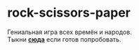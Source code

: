 # rock-scissors-paper

Гениальная игра всех времён и народов.  
Тыкни **<a href="https://iogsotot.github.io/rock-scissors-paper/">сюда</a>** если готов попробовать.
